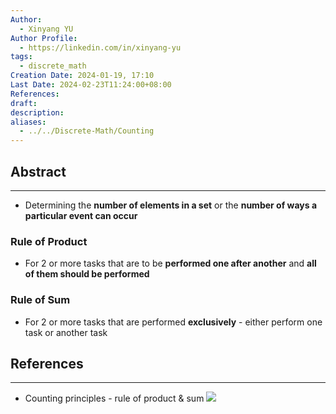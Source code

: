 ```yaml
---
Author:
  - Xinyang YU
Author Profile:
  - https://linkedin.com/in/xinyang-yu
tags:
  - discrete_math
Creation Date: 2024-01-19, 17:10
Last Date: 2024-02-23T11:24:00+08:00
References: 
draft: 
description: 
aliases:
  - ../../Discrete-Math/Counting
---
```

## Abstract
---
- Determining the **number of elements in a set** or the **number of ways a particular event can occur**

### Rule of Product
- For 2 or more tasks that are to be **performed one after another** and **all of them should be performed**

### Rule of Sum
- For 2  or more tasks that are performed **exclusively** - either perform one task or another task

## References
---
- Counting principles - rule of product & sum
![](https://youtu.be/P6vYubWJak0?si=SLWtb6XunGSDUSip)